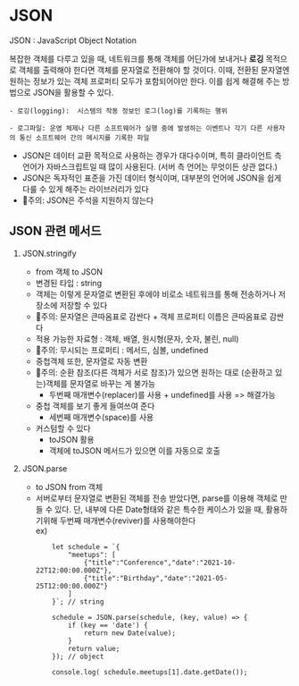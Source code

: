 # JSON
JSON : JavaScript Object Notation

복잡한 객체를 다루고 있을 때, 네트워크를 통해 객체를 어딘가에 보내거나 **로깅** 목적으로 객체를 출력해야 한다면 객체를 문자열로 전환해야 할 것이다. 이때, 전환된 문자열엔 원하는 정보가 있는 객체 프로퍼티 모두가 포함되어야만 한다. 이를 쉽게 해결해 주는 방법으로 JSON을 활용할 수 있다.    
    
    - 로깅(logging):  시스템의 작동 정보인 로그(log)를 기록하는 행위
    
    - 로그파일: 운영 체제나 다른 소프트웨어가 실행 중에 발생하는 이벤트나 각기 다른 사용자의 통신 소프트웨어 간의 메시지를 기록한 파일

- JSON은 데이터 교환 목적으로 사용하는 경우가 대다수이며, 특히 클라이언트 측 언어가 자바스크립트일 때 많이 사용된다. (서버 측 언어는 무엇이든 상관 없다.)
- JSON은 독자적인 표준을 가진 데이터 형식이며, 대부분의 언어에 JSON을 쉽게 다룰 수 있게 해주는 라이브러리가 있다
- 📌주의: JSON은 주석을 지원하지 않는다
## JSON 관련 메서드

1. JSON.stringify
    - from 객체 to JSON
    - 변경된 타입 : string
    - 객체는 이렇게 문자열로 변환된 후에야 비로소 네트워크를 통해 전송하거나 저장소에 저장할 수 있다
    - 📌주의: 문자열은 큰따옴표로 감싼다 + 객체 프로퍼티 이름은 큰따옴표로 감싼다
    - 적용 가능한 자료형 : 객체, 배열, 원시형(문자, 숫자, 불린, null)
    - 📌주의: 무시되는 프로퍼티 : 메서드, 심볼, undefined
    - 중첩객체 또한, 문자열로 자동 변환
    - 📌주의: 순환 참조(다른 객체가 서로 참조)가 있으면 원하는 대로 (순환하고 있는)객체를 문자열로 바꾸는 게 불가능
        - 두번째 매개변수(replacer)를 사용 + undefined를 사용 => 해결가능
    - 중첩 객체를 보기 좋게 들여쓰여 준다
        - 세번째 매개변수(space)를 사용
    - 커스텀할 수 있다
        - toJSON 활용
        - 객체에 toJSON 메서드가 있으면 이를 자동으로 호출

2. JSON.parse
    - to JSON from 객체
    - 서버로부터 문자열로 변환된 객체를 전송 받았다면, parse를 이용해 객체로 만들 수 있다. 단, 내부에 다른 Date형태와 같은 특수한 케이스가 있을 때, 활용하기위해 두번째 매개변수(reviver)를 사용해야한다   
    ex)
        ```
            let schedule = `{
                "meetups": [
                    {"title":"Conference","date":"2021-10-22T12:00:00.000Z"},
                    {"title":"Birthday","date":"2021-05-25T12:00:00.000Z"}
                ]
            }`; // string

            schedule = JSON.parse(schedule, (key, value) => {
                if (key == 'date') {
                    return new Date(value);
                }
                return value;
            }); // object

            console.log( schedule.meetups[1].date.getDate());
        ```




